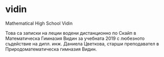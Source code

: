 # vidin
Mathematical High School Vidin

Това са записки на леции водени дистанционно по Скайп в Математическа Гимназия Видин за учебната 2019 с любезното съдействие на дипл. инж. Даниела Цветкова, старши преподавател в Природоматематическа гимназия Видин.


